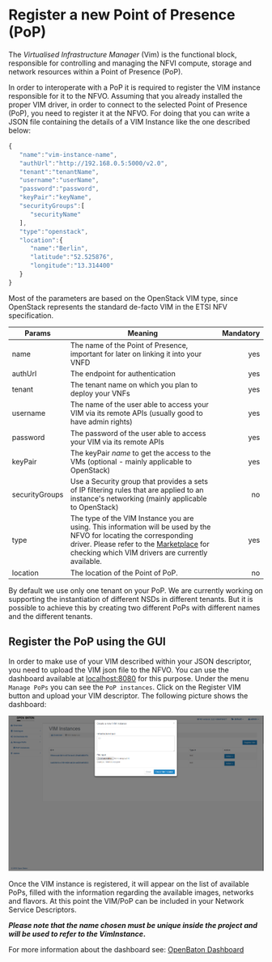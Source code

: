 # Register a new Point of Presence (PoP)

The *Virtualised Infrastructure Manager* (Vim) is the functional block, responsible for controlling and managing the
 NFVI compute, storage and network resources within a Point of Presence (PoP).
 
In order to interoperate with a PoP it is required to register the VIM instance responsible for it to the NFVO. Assuming that you already installed the proper VIM driver, in order to connect to the selected Point of Presence (PoP), you need to register it at the NFVO. For doing that you can write a JSON file containing the details of a VIM Instance like the one described below: 


```javascript
{  
   "name":"vim-instance-name",
   "authUrl":"http://192.168.0.5:5000/v2.0",
   "tenant":"tenantName",
   "username":"userName",
   "password":"password",
   "keyPair":"keyName",
   "securityGroups":[  
      "securityName"
   ],
   "type":"openstack",
   "location":{  
      "name":"Berlin",
      "latitude":"52.525876",
      "longitude":"13.314400"
   }
}

```

Most of the parameters are based on the OpenStack VIM type, since OpenStack represents the standard de-facto VIM in the ETSI NFV specification.

| Params         | Meaning                                                                                                                                                                                | Mandatory |
|----------------|----------------------------------------------------------------------------------------------------------------------------------------------------------------------------------------|----------:|
| name           | The name of the Point of Presence, important for later on linking it into your VNFD                                                                                                                                                            |       yes |
| authUrl        | The endpoint for authentication                                                                                                                                             |       yes |
| tenant         | The tenant name on which you plan to deploy your VNFs                                                                                                                                    |       yes |
| username       | The name of the user able to access your VIM via its remote APIs (usually good to have admin rights)                                                                                                                   |       yes |
| password       | The password of the user able to access your VIM via its remote APIs                                                                                                            |       yes |
| keyPair        | The keyPair _name_ to get the access to the VMs (optional - mainly applicable to OpenStack)                                                                                               |       yes |
| securityGroups | Use a Security group that provides a sets of IP filtering rules that are applied to an instance's networking (mainly applicable to OpenStack)                                             |        no |
| type           | The type of the VIM Instance you are using. This information will be used by the NFVO for locating the corresponding driver. Please refer to the [Marketplace][marketplace-drivers] for checking which VIM drivers are currently available. |       yes |
| location       | The location of the Point of PoP.                                                      |        no |

By default we use only one tenant on your PoP. We are currently working on supporting the instantiation of different NSDs in different tenants. But it is possible to achieve this by creating two different PoPs with different names and the different tenants. 

## Register the PoP using the GUI

In order to make use of your VIM described within your JSON descriptor, you need to upload the VIM json file to the NFVO. 
You can use the dashboard available at [localhost:8080] for this purpose. 
Under the menu `Manage PoPs` you can see the `PoP instances`. Click on the Register VIM button and upload your VIM descriptor. The following picture shows the dashboard: 

![register a new PoP][register-new-pop]

Once the VIM instance is registered, it will appear on the list of available PoPs, filled with the information regarding the available images, networks and flavors. At this point the VIM/PoP can be included in your Network Service Descriptors.

**_Please note that the name chosen must be unique inside the project and will be used to refer to the VimInstance_.**

For more information about the dashboard see: [OpenBaton Dashboard]


[localhost:8080]: http://localhost:8080
[marketplace-drivers]: http://marketplace.openbaton.org:8082/#/
[OpenBaton Dashboard]:nfvo-how-to-use-gui
[OpenBaton Dashboard]:nfvo-how-to-use-gui.md
[openstack-link]:https://www.openstack.org/
[register-new-pop]:images/vim-instance-register-new-pop.png
[VIM driver]:vim-driver-create.md

<!---
Script for open external links in a new tab
-->
<script type="text/javascript" charset="utf-8">
      // Creating custom :external selector
      $.expr[':'].external = function(obj){
          return !obj.href.match(/^mailto\:/)
                  && (obj.hostname != location.hostname);
      };
      $(function(){
        $('a:external').addClass('external');
        $(".external").attr('target','_blank');
      })
</script>
